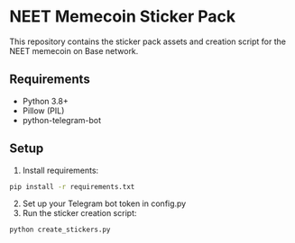 # NEET Memecoin Sticker Pack

This repository contains the sticker pack assets and creation script for the NEET memecoin on Base network.

## Requirements
- Python 3.8+
- Pillow (PIL)
- python-telegram-bot

## Setup
1. Install requirements:
```bash
pip install -r requirements.txt
```

2. Set up your Telegram bot token in config.py
3. Run the sticker creation script:
```bash
python create_stickers.py
```
